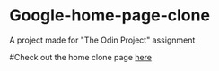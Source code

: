 # Google-home-page-clone
A project made for "The Odin Project" assignment

#Check out the home clone page [here](https://gowthampb.github.io/Google-home-page-clone/)
